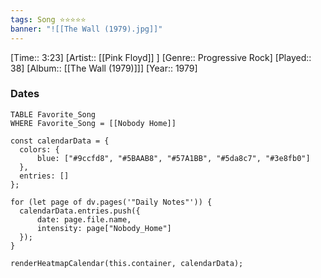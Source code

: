 ```yaml
---
tags: Song ⭐⭐⭐⭐⭐ 
banner: "![[The Wall (1979).jpg]]"
---
```

[Time:: 3:23]
[Artist:: [[Pink Floyd]] ]
[Genre:: Progressive Rock]
[Played:: 38]
[Album:: [[The Wall (1979)]]]
[Year:: 1979]
### Dates
````dataview
TABLE Favorite_Song
WHERE Favorite_Song = [[Nobody Home]]
````

  ```dataviewjs
const calendarData = { 
	colors: { 
		blue: ["#9ccfd8", "#5BAAB8", "#57A1BB", "#5da8c7", "#3e8fb0"] 
	}, 
	entries: [] 
}; 

for (let page of dv.pages('"Daily Notes"')) { 
	calendarData.entries.push({ 
		date: page.file.name, 
		intensity: page["Nobody_Home"]
	}); 
} 

renderHeatmapCalendar(this.container, calendarData);
```
